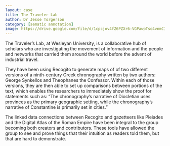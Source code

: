```yaml
---
layout: case
title: The Traveler Lab
author: Dr Jesse Torgerson
category: [sematic annotation]
image: https://drive.google.com/file/d/1cpcjov4fZ6PZXr6-VGPawpTso4vnmCIf/view
---
```


The Traveler’s Lab, at Wesleyan University, is a collaborative hub of scholars who are investigating the movement of information and the people and networks that carried them around the world before the advent of industrial travel. 

They have been using Recogito to generate maps of of two different versions of a ninth-century Greek chronography written by two authors: George Synkellos and Theophanes the Confessor. Within each of those versions, they are then able to set up comparisons between portions of the text, which enables the researchers to immediately show the proof for statements such as: “The chronography’s narrative of Diocletian uses provinces as the primary geographic setting, while the chronography’s narrative of Constantine is primarily set in cities.”

The linked data connections between Recogito and gazetteers like Pleiades and the Digital Atlas of the Roman Empire have been integral to the group becoming both creators and contributors. These tools have allowed the group to see and prove things that their intuition as readers told them, but that are hard to demonstrate.
